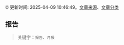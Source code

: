 :alarm_clock: 更新时间: 2025-04-09 10:46:49。[文章来源](/README.md)、[文章分类](/TAGS.md)

## 报告


> 关键字：`报告`、`月报`




